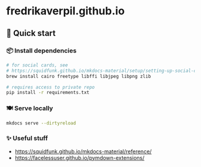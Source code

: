# fredrikaverpil.github.io

## 🚀 Quick start

### 📦 Install dependencies

```bash
# for social cards, see
# https://squidfunk.github.io/mkdocs-material/setup/setting-up-social-cards
brew install cairo freetype libffi libjpeg libpng zlib
```

```bash
# requires access to private repo
pip install -r requirements.txt
```

### 🍽️ Serve locally

```bash
mkdocs serve --dirtyreload
```

### ✨ Useful stuff

- https://squidfunk.github.io/mkdocs-material/reference/
- https://facelessuser.github.io/pymdown-extensions/

